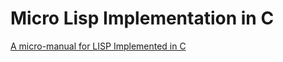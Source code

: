 # Micro Lisp Implementation in C

[A micro-manual for LISP Implemented in C](http://nakkaya.com/2010/08/24/a-micro-manual-for-lisp-implemented-in-c/)
